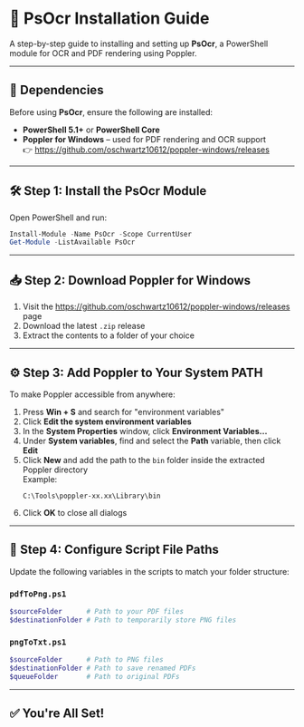 # 📘 PsOcr Installation Guide

A step-by-step guide to installing and setting up **PsOcr**, a PowerShell module for OCR and PDF rendering using Poppler.

---

## 🧩 Dependencies

Before using **PsOcr**, ensure the following are installed:

- **PowerShell 5.1+** or **PowerShell Core**
- **Poppler for Windows** – used for PDF rendering and OCR support  
  👉 https://github.com/oschwartz10612/poppler-windows/releases

---

## 🛠️ Step 1: Install the PsOcr Module

Open PowerShell and run:

```powershell
Install-Module -Name PsOcr -Scope CurrentUser
Get-Module -ListAvailable PsOcr
```

---

## 📥 Step 2: Download Poppler for Windows

1. Visit the https://github.com/oschwartz10612/poppler-windows/releases page  
2. Download the latest `.zip` release  
3. Extract the contents to a folder of your choice

---

## ⚙️ Step 3: Add Poppler to Your System PATH

To make Poppler accessible from anywhere:

1. Press **Win + S** and search for "environment variables"  
2. Click **Edit the system environment variables**  
3. In the **System Properties** window, click **Environment Variables...**  
4. Under **System variables**, find and select the **Path** variable, then click **Edit**  
5. Click **New** and add the path to the `bin` folder inside the extracted Poppler directory  
   Example:  
   ```
   C:\Tools\poppler-xx.xx\Library\bin
   ```
6. Click **OK** to close all dialogs

---

## 📂 Step 4: Configure Script File Paths

Update the following variables in the scripts to match your folder structure:

### `pdfToPng.ps1`

```powershell
$sourceFolder      # Path to your PDF files
$destinationFolder # Path to temporarily store PNG files
```

### `pngToTxt.ps1`

```powershell
$sourceFolder      # Path to PNG files
$destinationFolder # Path to save renamed PDFs
$queueFolder       # Path to original PDFs
```

---

## ✅ You're All Set!
